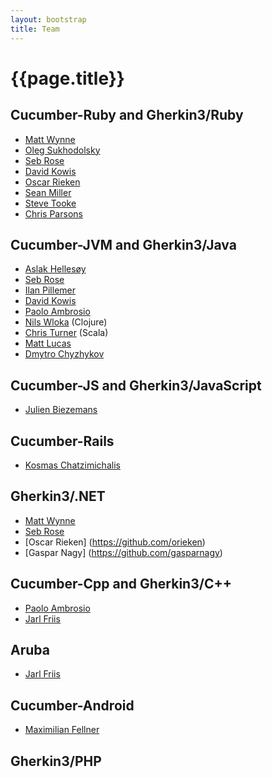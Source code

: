 ```yaml
---
layout: bootstrap
title: Team
---
```

# {{page.title}}

## Cucumber-Ruby and Gherkin3/Ruby
* [Matt Wynne](https://github.com/mattwynne)
* [Oleg Sukhodolsky](https://github.com/os97673)
* [Seb Rose](https://github.com/sebrose) 
* [David Kowis](https://github.com/dkowis)
* [Oscar Rieken](https://github.com/orieken)
* [Sean Miller](https://github.com/smiller)
* [Steve Tooke](https://github.com/tooky)
* [Chris Parsons](https://github.com/chrismdp)

## Cucumber-JVM and Gherkin3/Java
* [Aslak Hellesøy](https://github.com/aslakhellesoy)
* [Seb Rose](https://github.com/sebrose)
* [Ilan Pillemer](https://github.com/ilanpillemer)
* [David Kowis](https://github.com/dkowis)
* [Paolo Ambrosio](https://github.com/paoloambrosio)
* [Nils Wloka](https://github.com/nilswloka) (Clojure)
* [Chris Turner](https://github.com/skipoleschris) (Scala)
* [Matt Lucas](https://github.com/lucas1000001)
* [Dmytro Chyzhykov](https://github.com/ffbit)

## Cucumber-JS and Gherkin3/JavaScript
* [Julien Biezemans](https://github.com/jbpros)

## Cucumber-Rails
* [Kosmas Chatzimichalis](https://github.com/Kosmas)

## Gherkin3/.NET
* [Matt Wynne](https://github.com/mattwynne)
* [Seb Rose](https://github.com/sebrose) 
* [Oscar Rieken] (https://github.com/orieken)
* [Gaspar Nagy] (https://github.com/gasparnagy)

## Cucumber-Cpp and Gherkin3/C++
* [Paolo Ambrosio](https://github.com/paoloambrosio)
* [Jarl Friis](https://github.com/jarl-dk)

## Aruba
* [Jarl Friis](https://github.com/jarl-dk)

## Cucumber-Android
* [Maximilian Fellner](https://github.com/mfellner)

## Gherkin3/PHP
